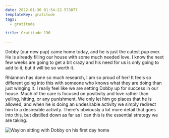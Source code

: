 ```yaml
---
date: 2022-01-30 01:54:22.573077
templateKey: gratitude
tags:
  - gratitude

title: Gratitude 136

---
```


Dobby (our new pup) came home today, and he is just the cutest pup ever.
He is already filling our house with some much needed love.  I know the
next few weeks are going to get a bit crazy and his need for us is only
going to add to it, but it will be so worth it.

Rhiannon has done so much research, I am so proud of her!  It feels so
different going into this with someone who knows what they are doing
than just winging it.  I really feel like we are setting Dobby up for
success in our house.  Much of the care is focused on positivity and
love rather than yelling, hitting, or any punishment.  We only let him
go places that he is allowed, and when he is doing an undesirable
activity we simply redirect him to a desireable activity.  There's
obviously a lot more detail that goes into this, but distilled down as
far as I can this is the essential strategy we are taking.

![Waylon sitting with Dobby on his first day home](https://images.waylonwalker.com/waylon-dobby-jan-2022.webp)
